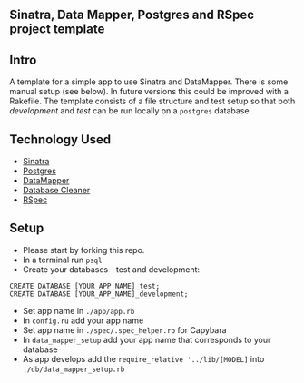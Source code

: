 Sinatra, Data Mapper, Postgres and RSpec project template
----------------

Intro
------
A template for a simple app to use Sinatra and DataMapper.
There is some manual setup (see below). In future versions this could be improved with a Rakefile.
The template consists of a file structure and test setup so that both _development_ and _test_ can be run locally on a `postgres` database.

Technology Used
---------------
- [Sinatra](http://sinatrarb.com/)
- [Postgres](https://www.postgresql.org/)
- [DataMapper](https://datamapper.org)
- [Database Cleaner](https://github.com/DatabaseCleaner/database_cleaner)
- [RSpec](https://rspec.info/)

Setup
-----
- Please start by forking this repo.
- In a terminal run `psql`
- Create your databases - test and development:

```
CREATE DATABASE [YOUR_APP_NAME]_test;
CREATE DATABASE [YOUR_APP_NAME]_development;
```
- Set app name in `./app/app.rb`
- In `config.ru` add your app name
- Set app name in `./spec/.spec_helper.rb` for Capybara
- In `data_mapper_setup` add your app name that corresponds to your database
- As app develops add the `require_relative '../lib/[MODEL]` into `./db/data_mapper_setup.rb`
